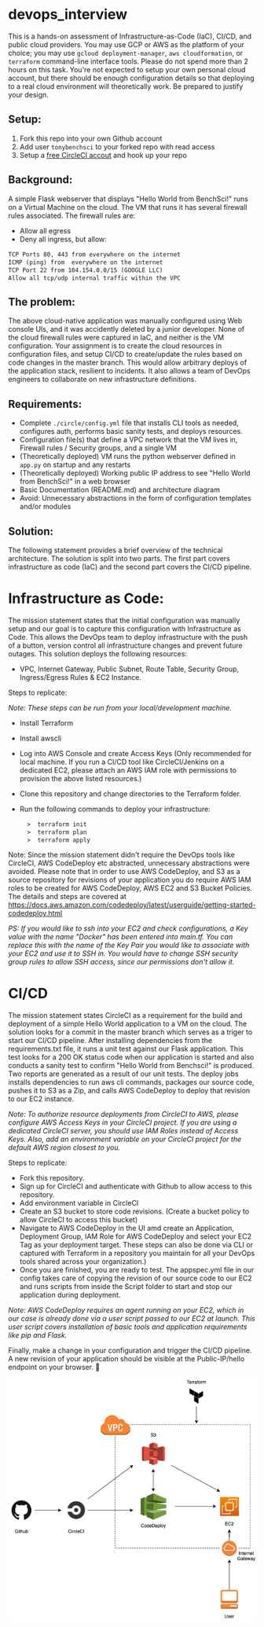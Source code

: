 # devops_interview
This is a hands-on assessment of Infrastructure-as-Code (IaC), CI/CD, and public cloud providers. You may use GCP or AWS as the platform of your choice; you may use `gcloud deployment-manager`, `aws cloudformation`, or `terraform` command-line interface tools. Please do not spend more than 2 hours on this task. You're not expected to setup your own personal cloud account, but there should be enough configuration details so that deploying to a real cloud environment will theoretically work. Be prepared to justify your design.

## Setup:
1. Fork this repo into your own Github account
2. Add user `tonybenchsci` to your forked repo with read access
3. Setup a [free CircleCI accout](https://circleci.com/docs/2.0/first-steps/) and hook up your repo

## Background:
A simple Flask webserver that displays "Hello World from BenchSci!" runs on a Virtual Machine on the cloud. The VM that runs it has several firewall rules associated. The firewall rules are:
- Allow all egress
- Deny all ingress, but allow:
```
TCP Ports 80, 443 from everywhere on the internet
ICMP (ping) from  everywhere on the internet
TCP Port 22 from 104.154.0.0/15 (GOOGLE LLC)
Allow all tcp/udp internal traffic within the VPC
```

## The problem:
The above cloud-native application was manually configured using Web console UIs, and it was accidently deleted by a junior developer. None of the cloud firewall rules were captured in IaC, and neither is the VM configuration. Your assignment is to create the cloud resources in configuration files, and setup CI/CD to create/update the rules based on code changes in the master branch. This would allow arbitrary deploys of the application stack, resilient to incidents. It also allows a team of DevOps engineers to collaborate on new infrastructure definitions.

## Requirements:
- Complete `./circle/config.yml` file that installs CLI tools as needed, configures auth, performs basic sanity tests, and deploys resources.
- Configuration file(s) that define a VPC network that the VM lives in, Firewall rules / Security groups, and a single VM
- (Theoretically deployed) VM runs the python webserver defined in `app.py` on startup and any restarts
- (Theoretically deployed) Working public IP address to see "Hello World from BenchSci!" in a web browser
- Basic Documentation (README.md) and architecture diagram
- Avoid: Unnecessary abstractions in the form of configuration templates and/or modules

## Solution:

The following statement provides a brief overview of the technical architecture. The solution is split into two parts. The first part covers infrastructure as code (IaC) and the second part covers the CI/CD pipeline. 

# Infrastructure as Code:

The mission statement states that the initial configuration was manually setup and our goal is to capture this configuration with Infrastructure as Code. This allows the DevOps team to deploy infrastructure with the push of a button, version control all infrastructure changes and prevent future outages. This solution deploys the following resources:

- VPC, Internet Gateway, Public Subnet, Route Table, Security Group, Ingress/Egress Rules & EC2 Instance.

Steps to replicate:

*Note: These steps can be run from your local/development machine.*

- Install Terraform
- Install awscli
- Log into AWS Console and create Access Keys (Only recommended for local machine. If you run a CI/CD tool like CircleCI/Jenkins on a dedicated EC2, please attach an AWS IAM role with permissions to provision the above listed resources.)
- Clone this repository and change directories to the Terraform folder.
- Run the following commands to deploy your infrastructure:

        >  terraform init
        >  terraform plan
        >  terraform apply

Note: Since the mission statement didn't require the DevOps tools like CircleCI, AWS CodeDeploy etc abstracted, unnecessary abstractions were avoided. Please note that in order to use AWS CodeDeploy, and S3 as a source repository for revisions of your application you do require AWS IAM roles to be created for AWS CodeDeploy, AWS EC2 and S3 Bucket Policies. The details and steps are covered at https://docs.aws.amazon.com/codedeploy/latest/userguide/getting-started-codedeploy.html

*PS: If you would like to ssh into your EC2 and check configurations, a Key value with the name "Docker" has been entered into main.tf. You can replace this with the name of the Key Pair you would like to associate with your EC2 and use it to SSH in. You would have to change SSH security group rules to allow SSH access, since our permissions don't allow it.*

# CI/CD

The mission statement states CircleCI as a requirement for the build and deployment of a simple Hello World application to a VM on the cloud. The solution looks for a commit in the master branch which serves as a triger to start our CI/CD pipeline. After installing dependencies from the requirements.txt file, it runs a unit test against our Flask application. This test looks for a 200 OK status code when our application is started and also conducts a sanity test to confirm "Hello World from Benchsci!" is produced. Two reports are generated as a result of our unit tests. The deploy jobs installs dependencies to run aws cli commands, packages our source code, pushes it to S3 as a Zip, and calls AWS CodeDeploy to deploy that revision to our EC2 instance. 

*Note: To authorize resource deployments from CircleCI to AWS, please configure AWS Access Keys in your CircleCI project. If you are using a dedicated CircleCI server, you should use IAM Roles instead of Access Keys. Also, add an environment variable on your CircleCI project for the default AWS region closest to you.*

Steps to replicate:

- Fork this repository.
- Sign up for CircleCI and authenticate with Github to allow access to this repository.
- Add environment variable in CircleCI
- Create an S3 bucket to store code revisions. (Create a bucket policy to allow CircleCI to access this bucket)
- Navigate to AWS CodeDeploy in the UI amd create an Application, Deployment Group, IAM Role for AWS CodeDeploy and select your EC2 Tag as your deployment target. These steps can also be done via CLI or captured with Terraform in a repository you maintain for all your DevOps tools shared across your organization.)
- Once you are finished, you are ready to test. The appspec.yml file in our config takes care of copying the revision of our source code to our EC2 and runs scripts from inside the Script folder to start and stop our application during deployment.

*Note: AWS CodeDeploy requires an agent running on your EC2, which in our case is already done via a user script passed to our EC2 at launch. This user script covers installation of basic tools and application requirements like pip and Flask.*

Finally, make a change in your configuration and trigger the CI/CD pipeline. A new revision of your application should be visible at the Public-IP/hello endpoint on your browser. :triumph:



![alt text](Benchsci-Arch.png)
